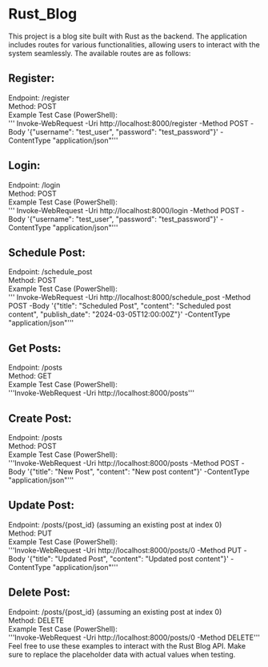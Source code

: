 # Rust_Blog
This project is a blog site built with Rust as the backend. The application includes routes for various functionalities, allowing users to interact with the system seamlessly. The available routes are as follows:

## Register:<br />

Endpoint: /register<br />
Method: POST<br />
Example Test Case (PowerShell):<br />
'''
Invoke-WebRequest -Uri http://localhost:8000/register -Method POST -Body '{"username": "test_user", "password": "test_password"}' -ContentType "application/json"'''<br />

## Login:<br />
Endpoint: /login<br />
Method: POST<br />
Example Test Case (PowerShell):<br />
'''
Invoke-WebRequest -Uri http://localhost:8000/login -Method POST -Body '{"username": "test_user", "password": "test_password"}' -ContentType "application/json"'''<br />

## Schedule Post:<br />
Endpoint: /schedule_post<br />
Method: POST<br />
Example Test Case (PowerShell):<br />
'''
Invoke-WebRequest -Uri http://localhost:8000/schedule_post -Method POST -Body '{"title": "Scheduled Post", "content": "Scheduled post content", "publish_date": "2024-03-05T12:00:00Z"}' -ContentType "application/json"'''<br />

## Get Posts:<br />

Endpoint: /posts<br />
Method: GET<br />
Example Test Case (PowerShell):<br />
'''Invoke-WebRequest -Uri http://localhost:8000/posts'''<br />

## Create Post:<br />

Endpoint: /posts<br />
Method: POST<br />
Example Test Case (PowerShell):<br />
'''Invoke-WebRequest -Uri http://localhost:8000/posts -Method POST -Body '{"title": "New Post", "content": "New post content"}' -ContentType "application/json"'''<br />

## Update Post:<br />

Endpoint: /posts/{post_id} (assuming an existing post at index 0)<br />
Method: PUT<br />
Example Test Case (PowerShell):<br />
'''Invoke-WebRequest -Uri http://localhost:8000/posts/0 -Method PUT -Body '{"title": "Updated Post", "content": "Updated post content"}' -ContentType "application/json"'''<br />

## Delete Post:<br />

Endpoint: /posts/{post_id} (assuming an existing post at index 0)<br />
Method: DELETE<br />
Example Test Case (PowerShell):<br />
'''Invoke-WebRequest -Uri http://localhost:8000/posts/0 -Method DELETE'''<br />
Feel free to use these examples to interact with the Rust Blog API. Make sure to replace the placeholder data with actual values when testing.<br />
